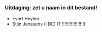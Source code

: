 ### Uitdaging: zet u naam in dit bestand!

- Evert Heylen
- Stijn Janssens (I DID IT !!!!!!!!!!!!!!!!!)

